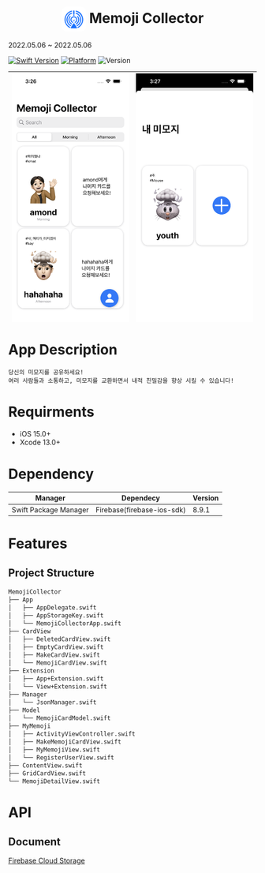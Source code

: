 <h1 align="center">
    <img style="height:50px; vertical-align:middle; border-radius:10px;" src="readmeSource/AppIcon.png"/> Memoji Collector
</h1>

2022.05.06 ~ 2022.05.06

[![Swift Version][swift-image]](https://swift.org/)
[![Platform][Platform-image]](https://developer.apple.com/kr/ios/)
![Version][Version-image]

[swift-image]:https://img.shields.io/badge/swift-5.6-orange.svg?style=flat
[Platform-image]: https://img.shields.io/badge/Platform-ios-lightgray.svg?style=flat
[Version-image]: https://img.shields.io/badge/Version-1.0-blue.svg?style=flat


<center>

| <div style="height:500px"> ![AppStoreImage](readmeSource/AppImage_0.PNG)</div> | <div style="height:500px"> ![AppStoreImage](readmeSource/AppImage_1.PNG) </div> | 
| - | - |   

</center>

# App Description
```
당신의 미모지를 공유하세요!
여러 사람들과 소통하고, 미모지를 교환하면서 내적 친밀감을 향상 시킬 수 있습니다!
```

# Requirments
- iOS 15.0+
- Xcode 13.0+

# Dependency
<table width=100%>
    <thead>
        <tr>
            <th><strong>Manager</strong></th>
            <th><strong>Dependecy</strong></th>
            <th><strong>Version</strong></th>
        </tr>
    </thead>
    <tbody>
        <tr>
            <td rowspan="5">Swift Package Manager</td>
            <td>Firebase(firebase-ios-sdk)</td>
            <td>8.9.1</td>
        </tr>
    </tbody>
</table>

# Features
## Project Structure
```
MemojiCollector
├── App
│   ├── AppDelegate.swift
│   ├── AppStorageKey.swift
│   └── MemojiCollectorApp.swift
├── CardView
│   ├── DeletedCardView.swift
│   ├── EmptyCardView.swift
│   ├── MakeCardView.swift
│   └── MemojiCardView.swift
├── Extension
│   ├── App+Extension.swift
│   └── View+Extension.swift
├── Manager
│   └── JsonManager.swift
├── Model
│   └── MemojiCardModel.swift
├── MyMemoji
│   ├── ActivityViewController.swift
│   ├── MakeMemojiCardView.swift
│   ├── MyMemojiView.swift
│   └── RegisterUserView.swift
├── ContentView.swift
├── GridCardView.swift
└── MemojiDetailView.swift
```

# API
## Document
[Firebase Cloud Storage](https://firebase.google.com/docs/storage/ios/start?hl=ko) 
